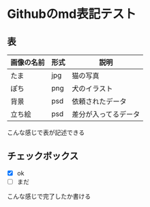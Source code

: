 # Githubのmd表記テスト

## 表
| 画像の名前 | 形式 | 説明 |
|---|---|---|
|たま|jpg|猫の写真|
|ぽち|png|犬のイラスト|
|背景|psd|依頼されたデータ|
|立ち絵|psd|差分が入ってるデータ|

こんな感じで表が記述できる

## チェックボックス  
- [x] ok  
- [ ] まだ  

こんな感じで完了したか書ける
